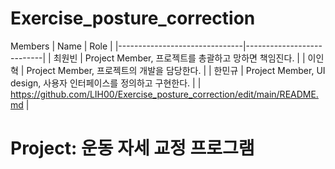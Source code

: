 # Exercise_posture_correction




Members
| Name           | Role |
|-------------------------------|---------------------------|
| 최원빈 | Project Member, 프로젝트를 총괄하고 망하면 책임진다. |
| 이인혁 | Project Member, 프로젝트의 개발을 담당한다. |
| 한민규 | Project Member, UI design, 사용자 인터페이스를 정의하고 구현한다. |
| https://github.com/LIH00/Exercise_posture_correction/edit/main/README.md |

# Project: 운동 자세 교정 프로그램
